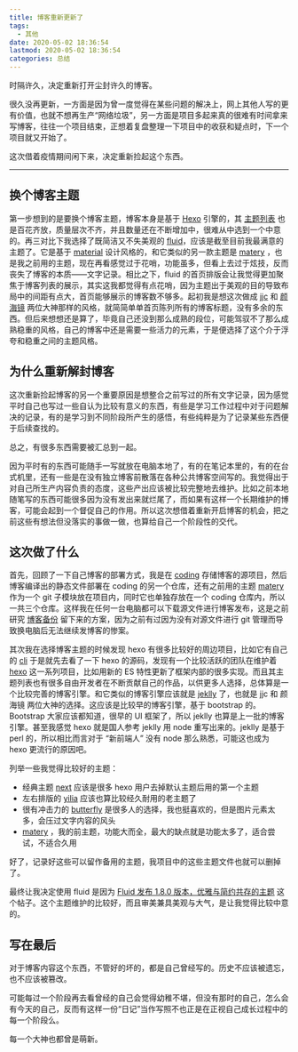 ```yaml
---
title: 博客重新更新了
tags:
  - 其他
date: 2020-05-02 18:36:54
lastmod: 2020-05-02 18:36:54
categories: 总结
---
```


时隔许久，决定重新打开尘封许久的博客。

<!--more-->

很久没再更新，一方面是因为曾一度觉得在某些问题的解决上，网上其他人写的更有价值，也就不想再生产“网络垃圾”，另一方面是项目多起来真的很难有时间拿来写博客，往往一个项目结束，正想着复盘整理一下项目中的收获和疑点时，下一个项目就又开始了。

这次借着疫情期间闲下来，决定重新捡起这个东西。

---

## 换个博客主题

第一步想到的是要换个博客主题，博客本身是基于 [Hexo](https://hexo.io/zh-cn/) 引擎的，其 [主题列表](https://hexo.io/themes/) 也是百花齐放，质量层次不齐，并且数量还在不断增加中，很难从中选到一个中意的。再三对比下我选择了既简洁又不失美观的 [fluid](https://github.com/fluid-dev/hexo-theme-fluid)，应该是截至目前我最满意的主题了。它是基于 [material](https://github.com/bolnh/hexo-theme-material) 设计风格的，和它类似的另一款主题是 [matery](https://github.com/blinkfox/hexo-theme-matery) ，也是我之前用的主题，现在再看感觉过于花哨，功能虽多，但看上去过于炫技，反而丧失了博客的本质——文字记录。相比之下，fluid 的首页排版会让我觉得更加聚焦于博客列表的展示，其实这我都觉得有点花哨，因为主题出于美观的目的导致布局中的间距有点大，首页能够展示的博客数不够多。起初我是想这次做成 [jjc](https://justjavac.com/) 和 [颜海镜](https://yanhaijing.com/) 两位大神那样的风格，就简简单单首页陈列所有的博客标题，没有多余的东西。但后来想想还是算了，毕竟自己还没到那么成熟的段位，可能驾驭不了那么成熟稳重的风格，自己的博客中还是需要一些活力的元素，于是便选择了这个介于浮夸和稳重之间的主题风格。

## 为什么重新解封博客

这次重新捡起博客的另一个重要原因是想整合之前写过的所有文字记录，因为感觉平时自己也写过一些自认为比较有意义的东西，有些是学习工作过程中对于问题解决的记录，有的是学习到不同阶段所产生的感悟，有些纯粹是为了记录某些东西便于后续查找的。

总之，有很多东西需要被汇总到一起。

因为平时有的东西可能随手一写就放在电脑本地了，有的在笔记本里的，有的在台式机里，还有一些是在没有独立博客前散落在各种公共博客空间写的。我觉得出于对自己所生产内容负责的态度，这些产出应该被比较完整地去维护。比如之前本地随笔写的东西可能很多因为没有发出来就烂尾了，而如果有这样一个长期维护的博客，可能会起到一个督促自己的作用。所以这次想借着重新开启博客的机会，把之前这些有想法但没落实的事做一做，也算给自己一个阶段性的交代。

## 这次做了什么

首先，回顾了一下自己博客的部署方式，我是在 [coding](https://coding.net/) 存储博客的源项目，然后博客编译出的静态文件部署在 coding 的另一个仓库，还有之前用的主题 [matery](https://github.com/blinkfox/hexo-theme-matery) 作为一个 git 子模块放在项目内，同时它也单独存放在一个 coding 仓库内，所以一共三个仓库。这样我在任何一台电脑都可以下载源文件进行博客发布，这是之前研究 [博客备份](http://www.h2mes.com/) 留下来的方案，因为之前有过因为没有对源文件进行 git 管理而导致换电脑后无法继续发博客的惨案。

其次我在选择博客主题的时候发现 hexo 有很多比较好的周边项目，比如它有自己的 [cli](https://github.com/hexojs/hexo-cli) 于是就先去看了一下 hexo 的源码，发现有一个比较活跃的团队在维护着 [hexo](https://github.com/hexojs) 这一系列项目，比如用新的 ES 特性更新了框架内部的很多实现。而且其主题列表也有很多自由开发者在不断贡献自己的作品，以供更多人选择，总体算是一个比较完善的博客引擎。和它类似的博客引擎应该就是 [jeklly](http://jekyllbootstrap.com/) 了，也就是 jjc 和 颜海镜 两位大神的选择。这应该是比较早的博客引擎，基于 bootstrap 的。Bootstrap 大家应该都知道，很早的 UI 框架了，所以 jeklly 也算是上一批的博客引擎。甚至我感觉 hexo 就是国人参考 jeklly 用 node 重写出来的。jeklly 是基于 perl 的，所以相比而言对于 “新前端人” 没有 node 那么熟悉，可能这也成为 hexo 更流行的原因吧。

列举一些我觉得比较好的主题：

- 经典主题 [next](https://theme-next.iissnan.com/) 应该是很多 hexo 用户去掉默认主题后用的第一个主题
- 左右排版的 [yilia](https://github.com/JoeyBling/hexo-theme-yilia-plus) 应该也算比较经久耐用的老主题了
- 很有冲击力的 [butterfly](https://github.com/jerryc127/hexo-theme-butterfly) 是很多人的选择，我也挺喜欢的，但是图片元素太多，会压过文字内容的风头
- [matery](https://github.com/blinkfox/hexo-theme-matery) ，我的前主题，功能大而全，最大的缺点就是功能太多了，适合尝试，不适合久用

好了，记录好这些可以留作备用的主题，我项目中的这些主题文件也就可以删掉了。

最终让我决定使用 fluid 是因为 [Fluid 发布 1.8.0 版本，优雅与简约共存的主题](https://www.v2ex.com/t/667921) 这个帖子。这个主题维护的比较好，而且审美兼具美观与大气，是让我觉得比较中意的。

## 写在最后

对于博客内容这个东西，不管好的坏的，都是自己曾经写的。历史不应该被遗忘，也不应该被篡改。

可能每过一个阶段再去看曾经的自己会觉得幼稚不堪，但没有那时的自己，怎么会有今天的自己，反而有这样一份“日记”当作写照不也正是在正视自己成长过程中的每一个阶段么。

每一个大神也都曾是萌新。
